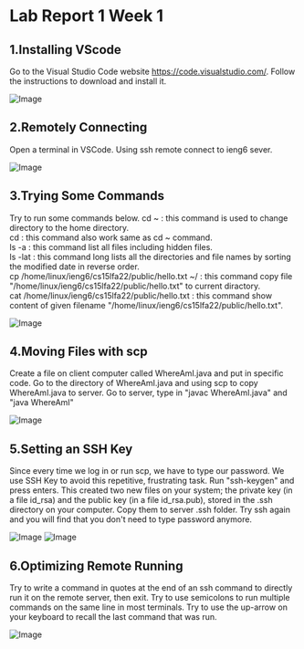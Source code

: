 # Lab Report 1 Week 1

## 1.Installing VScode
Go to the Visual Studio Code website https://code.visualstudio.com/. Follow the instructions to download and install it. 

![Image](https://sara0112.github.io/cse15l-lab-reports/Lab1_01.png)

## 2.Remotely Connecting
Open a terminal in VSCode.  Using ssh remote connect to ieng6 sever.

![Image](https://sara0112.github.io/cse15l-lab-reports/Lab1_02.png)

## 3.Trying Some Commands
Try to run some commands below.
cd ~ : this command is used to change directory to the home directory.  
cd : this command also work same as cd ~ command.  
ls -a : this command list all files including hidden files.    
ls -lat : this command long lists all the directories and file names by sorting the modified date in reverse order.  
cp /home/linux/ieng6/cs15lfa22/public/hello.txt ~/ : this command copy file "/home/linux/ieng6/cs15lfa22/public/hello.txt" to current diractory.  
cat /home/linux/ieng6/cs15lfa22/public/hello.txt : this command show content of given filename "/home/linux/ieng6/cs15lfa22/public/hello.txt".  

![Image](https://sara0112.github.io/cse15l-lab-reports/Lab1_03.png)

## 4.Moving Files with scp
Create a file on client computer called WhereAmI.java and put in specific code. Go to the directory of WhereAmI.java and using scp to copy WhereAmI.java to server. Go to server, type in "javac WhereAmI.java" and "java WhereAmI"

![Image](https://sara0112.github.io/cse15l-lab-reports/Lab1_04.png)

## 5.Setting an SSH Key
Since every time we log in or run scp, we have to type our password. We use SSH Key to avoid this repetitive, frustrating task. Run "ssh-keygen" and press enters. This created two new files on your system; the private key (in a file id_rsa) and the public key (in a file id_rsa.pub), stored in the .ssh directory on your computer. Copy them to server .ssh folder. Try ssh again and you will find that you don't need to type password anymore.

![Image](https://sara0112.github.io/cse15l-lab-reports/Lab1_05_01.png)
![Image](https://sara0112.github.io/cse15l-lab-reports/Lab1_05_02.png)

## 6.Optimizing Remote Running
Try to write a command in quotes at the end of an ssh command to directly run it on the remote server, then exit. Try to use semicolons to run multiple commands on the same line in most terminals. Try to use the up-arrow on your keyboard to recall the last command that was run.

![Image](https://sara0112.github.io/cse15l-lab-reports/Lab1_06.png)
